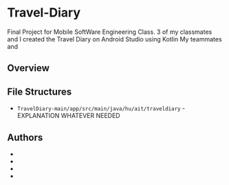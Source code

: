 # Travel-Diary
Final Project for Mobile SoftWare Engineering Class. 3 of my classmates and I created the Travel Diary on Android Studio using Kotlin
My teammates and 

## Overview


## File Structures
* `TravelDiary-main/app/src/main/java/hu/ait/traveldiary` - EXPLANATION WHATEVER NEEDED

## Authors
*
*
*
*
